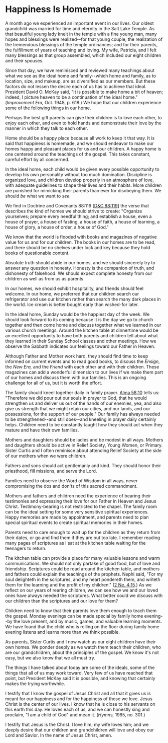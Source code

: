 # Happiness Is Homemade

A month ago we experienced an important event in our lives. Our oldest
grandchild was married for time and eternity in the Salt Lake Temple. As that
beautiful young lady knelt in the temple with a fine young man, many hopes and
blessings were realized--for that young couple, the realization of the
tremendous blessings of the temple ordinances; and for their parents, the
fulfillment of years of teaching and loving. My wife, Patricia, and I felt
many blessings as that group assembled, which included our eight children and
their spouses.

Since that day, we have reminisced and reviewed many teachings about what we
see as the ideal home and family--which home and family, as to location, size,
and makeup, are as diversified as our members. But these factors do not lessen
the desire each of us has to achieve that ideal. President David O. McKay
said, "It is possible to make home a bit of heaven; indeed, I picture heaven
to be a continuation of the ideal home." (_Improvement Era,_ Oct. 1948, p.
618.) We hope that our children experience some of the following things in our
home.

Perhaps the best gift parents can give their children is to love each other,
to enjoy each other, and even to hold hands and demonstrate their love by the
manner in which they talk to each other.

Home should be a happy place because all work to keep it that way. It is said
that happiness is homemade, and we should endeavor to make our homes happy and
pleasant places for us and our children. A happy home is one centered around
the teachings of the gospel. This takes constant, careful effort by all
concerned.

In the ideal home, each child would be given every possible opportunity to
develop his own personality without too much domination. Discipline is
organized love, and children develop properly in an atmosphere of love, with
adequate guidelines to shape their lives and their habits. More children are
punished for mimicking their parents than ever for disobeying them. We should
_be_ what we want to _see._

We find in Doctrine and Covenants 88:119 [[D&amp;C
88:119](https://www.lds.org/scriptures/dc-testament/dc/88.119?lang=eng#118)]
the verse that describes the kind of homes we should strive to create:
"Organize yourselves; prepare every needful thing; and establish a house, even
a house of prayer, a house of fasting, a house of faith, a house of learning,
a house of glory, a house of order, a house of God."

We know that the world is flooded with books and magazines of negative value
for us and for our children. The books in our homes are to be read, and there
should be no shelves under lock and key because they hold books of
questionable content.

Absolute truth should abide in our homes, and we should sincerely try to
answer any question in honesty. Honesty is the companion of truth, and
dishonesty of falsehood. We should expect complete honesty from our children
as well as from us as parents.

In our homes, we should exhibit hospitality, and friends should feel welcome.
In our home, we preferred that our children search our refrigerator and use
our kitchen rather than search the many dark places in the world. Ice cream is
better bought early than wished-for later.

In the ideal home, Sunday would be the happiest day of the week. We should
look forward to its coming because it is the day we go to church together and
then come home and discuss together what we learned in our various church
meetings. Around the kitchen table at dinnertime would be an excellent
opportunity to have both parents and children tell about what they learned in
their Sunday School classes and other meetings. How we observe the Sabbath
indicates our feelings toward our Father in Heaven.

Although Father and Mother work hard, they should find time to keep informed
on current events and to read good books, to discuss the _Ensign,_ the _New
Era,_ and the _Friend_ with each other and with their children. These
magazines can add a wonderful dimension to our lives if we make them part of
our homes and discuss them with our families. This is an ongoing challenge for
all of us, but it is worth the effort.

The family should kneel together daily in family prayer. [Alma
58:10](https://www.lds.org/scriptures/bofm/alma/58.10?lang=eng#9) tells us:
"Therefore we did pour out our souls in prayer to God, that he would
strengthen us and deliver us out of the hands of our enemies, yea, and also
give us strength that we might retain our cities, and our lands, and our
possessions, for the support of our people." Our family has always needed to
be strengthened--and still does--and kneeling in prayer daily certainly helps.
Children need to be constantly taught how they should act when they mature and
have their own families.

Mothers and daughters should be ladies and be modest in all ways. Mothers and
daughters should be active in Relief Society, Young Women, or Primary. Sister
Curtis and I often reminisce about attending Relief Society at the side of our
mothers when we were children.

Fathers and sons should act gentlemanly and kind. They should honor their
priesthood, fill missions, and serve the Lord.

Families need to observe the Word of Wisdom in all ways, never compromising
the dos and don'ts of this sacred commandment.

Mothers and fathers and children need the experience of bearing their
testimonies and expressing their love for our Father in Heaven and Jesus
Christ. Testimony-bearing is not restricted to the chapel. The family room can
be the ideal setting for some very sensitive spiritual experiences. Happy
memories are made by appointment, and parents need to plan special spiritual
events to create spiritual memories in their homes.

Parents need to care enough to wait up for the children as they return from
their dates, or go and find them if they are out too late. I remember reading
many pages of scriptures as I sat at the kitchen table waiting for the
teenagers to return.

The kitchen table can provide a place for many valuable lessons and warm
communications. We should not only partake of good food, but of love and
friendship. Scriptures could be read around the kitchen table, and mothers and
fathers could explain the teachings of the prophets. Nephi said, "For my soul
delighteth in the scriptures, and my heart pondereth them, and writeth them
for the learning and the profit of my children." ([2 Ne.
4:15](https://www.lds.org/scriptures/bofm/2-ne/4.15?lang=eng#14).) As we
reflect on our years of rearing children, we can see how we and our loved ones
have always needed the scriptures. What better could we discuss with our
children than the scriptures and our love for them?

Children need to know that their parents love them enough to teach them the
gospel. Monday evenings can be made special by family home evening--by the
love present, and by music, games, and valuable learning moments. We have
found that the child who is rolling on the floor during family home evening
listens and learns more than we think possible.

As parents, Sister Curtis and I now watch as our eight children have their own
homes. We ponder deeply as we watch them teach their children, who are our
grandchildren, about the principles of the gospel. We know it's not easy, but
we also know that we all must try.

The things I have talked about today are some of the ideals, some of the
things that all of us may work toward. Very few of us have reached that point,
but President McKay said it is possible, and knowing that certainly makes the
trying worthwhile.

I testify that I know the gospel of Jesus Christ and all that it gives us is
meant for our happiness and for the happiness of those we love. Jesus Christ
is the center of our lives. I know that he is close to his servants on this
earth this day. He loves each of us, and we can honestly sing and proclaim, "I
am a child of God" and mean it. (_Hymns,_ 1985, no. 301.)

I testify that Jesus is the Christ. I love him; my wife loves him; and we
deeply desire that our children and grandchildren will love and obey our Lord
and Savior. In the name of Jesus Christ, amen.

